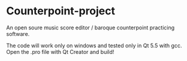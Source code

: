 # Counterpoint-project
An open soure music score editor / baroque counterpoint practicing software. 

The code will work only on windows and tested only in Qt 5.5 with gcc.
Open the .pro file with Qt Creator and build!
